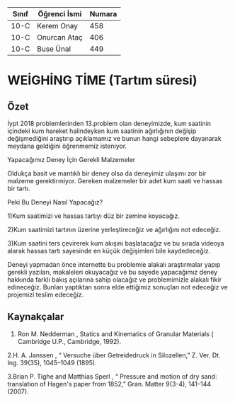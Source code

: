 
 

Sınıf | Öğrenci İsmi  | Numara
-------|----------------|--------
10-C   | Kerem Onay   | 458
10-C   | Onurcan Ataç | 406
10-C   | Buse Ünal    | 449
#  WEİGHİNG  TİME (Tartım süresi)
## Özet

İypt 2018 problemlerinden 13.problem  olan deneyimizde, kum saatinin içindeki kum hareket halindeyken kum saatinin ağırlığının değişip değişmediğini araştırıp açıklamamız ve bunun hangi sebeplere dayanarak meydana geldiğini öğrenmemiz isteniyor.


Yapacağımız Deney İçin Gerekli Malzemeler

Oldukça basit ve mantıklı bir deney olsa da deneyimiz ulaşımı zor bir malzeme gerektirmiyor. Gereken malzemeler bir adet kum saati ve hassas bir tartı.


Peki Bu Deneyi Nasıl Yapacağız?

1)Kum saatimizi ve hassas tartıyı düz bir zemine koyacağız.

2)Kum saatimizi tartının üzerine yerleştireceğiz ve ağırlığını not edeceğiz.

3)Kum saatini ters çevirerek kum akışını başlatacağız ve bu sırada videoya alarak hassas tartı sayesinde  en küçük değişimleri bile  kaydedeceğiz.

Deneyi yapmadan önce internette bu problemle alakalı araştırmalar yapıp gerekli yazıları, makaleleri okuyacağız ve bu sayede yapacağımız deney hakkında farklı  bakış  açılarına sahip olacağız  ve problemimizle  alakalı fikir edineceğiz.
Bunları yaptıktan sonra elde ettiğimiz  sonuçları not edeceğiz ve  projemizi teslim edeceğiz.

## Kaynakçalar  

 1. Ron M. Nedderman , Statics and Kinematics of Granular Materials ( Cambridge U.P., Cambridge, 1992). 

 2.H. A. Janssen , “ Versuche über Getreidedruck in Silozellen,” Z. Ver. Dt. Ing. 39(35), 1045–1049 (1895). 
 
 3.Brian P. Tighe and Matthias Sperl , “ Pressure and motion of dry sand: translation of Hagen's paper from 1852,” Gran. Matter 9(3-4), 141–144 (2007). 
